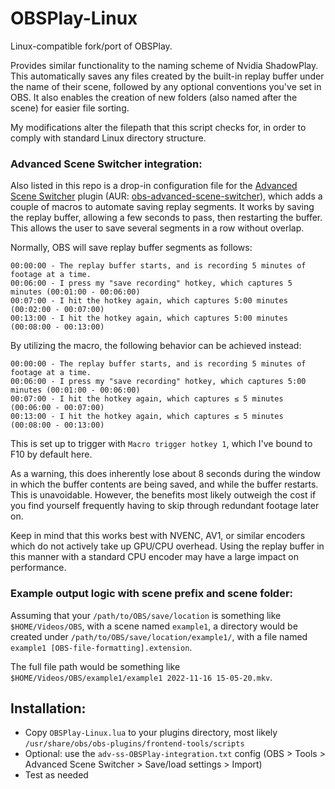 # OBSPlay-Linux
Linux-compatible fork/port of OBSPlay.


Provides similar functionality to the naming scheme of Nvidia ShadowPlay. This automatically saves any files created by the built-in replay buffer under the name of their scene, followed by any optional conventions you've set in OBS. It also enables the creation of new folders (also named after the scene) for easier file sorting.

My modifications alter the filepath that this script checks for, in order to comply with standard Linux directory structure.

### **Advanced Scene Switcher integration:**

Also listed in this repo is a drop-in configuration file for the [Advanced Scene Switcher](https://obsproject.com/forum/resources/advanced-scene-switcher.395/) plugin (AUR: [obs-advanced-scene-switcher](https://aur.archlinux.org/packages/obs-advanced-scene-switcher)), which adds a couple of macros to automate saving replay segments. It works by saving the replay buffer, allowing a few seconds to pass, then restarting the buffer. This allows the user to save several segments in a row without overlap. 

Normally, OBS will save replay buffer segments as follows:

    00:00:00 - The replay buffer starts, and is recording 5 minutes of footage at a time.
    00:06:00 - I press my "save recording" hotkey, which captures 5 minutes (00:01:00 - 00:06:00)
    00:07:00 - I hit the hotkey again, which captures 5:00 minutes (00:02:00 - 00:07:00)
    00:13:00 - I hit the hotkey again, which captures 5:00 minutes (00:08:00 - 00:13:00)

By utilizing the macro, the following behavior can be achieved instead:

    00:00:00 - The replay buffer starts, and is recording 5 minutes of footage at a time.
    00:06:00 - I press my "save recording" hotkey, which captures 5:00 minutes (00:01:00 - 00:06:00)
    00:07:00 - I hit the hotkey again, which captures ≤ 5 minutes (00:06:00 - 00:07:00)
    00:13:00 - I hit the hotkey again, which captures ≤ 5 minutes (00:08:00 - 00:13:00)

This is set up to trigger with `Macro trigger hotkey 1`, which I've bound to F10 by default here.

As a warning, this does inherently lose about 8 seconds during the window in which the buffer contents are being saved, and while the buffer restarts. This is unavoidable. However, the benefits most likely outweigh the cost if you find yourself frequently having to skip through redundant footage later on.

Keep in mind that this works best with NVENC, AV1, or similar encoders which do not actively take up GPU/CPU overhead. Using the replay buffer in this manner with a standard CPU encoder may have a large impact on performance. 


### **Example output logic with scene prefix and scene folder:**

Assuming that your `/path/to/OBS/save/location` is something like `$HOME/Videos/OBS`, with a scene named `example1`, a directory would be created under `/path/to/OBS/save/location/example1/`, with a file named `example1 [OBS-file-formatting].extension`.

The full file path would be something like `$HOME/Videos/OBS/example1/example1 2022-11-16 15-05-20.mkv`.


## **Installation:**

- Copy `OBSPlay-Linux.lua` to your plugins directory, most likely `/usr/share/obs/obs-plugins/frontend-tools/scripts`
- Optional: use the `adv-ss-OBSPlay-integration.txt` config (OBS > Tools > Advanced Scene Switcher > Save/load settings > Import)
- Test as needed
